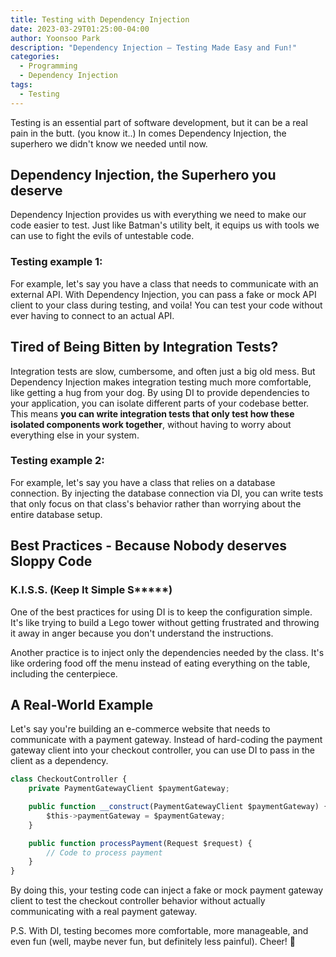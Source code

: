 ```yaml
---
title: Testing with Dependency Injection
date: 2023-03-29T01:25:00-04:00
author: Yoonsoo Park
description: "Dependency Injection – Testing Made Easy and Fun!"
categories:
  - Programming
  - Dependency Injection
tags:
  - Testing
---
```


Testing is an essential part of software development, but it can be a real pain in the butt. (you know it..)
In comes Dependency Injection, the superhero we didn't know we needed until now.

## Dependency Injection, the Superhero you deserve

Dependency Injection provides us with everything we need to make our code easier to test. Just like Batman's utility belt, it equips us with tools we can use to fight the evils of untestable code.

### Testing example 1:

For example, let's say you have a class that needs to communicate with an external API. With Dependency Injection, you can pass a fake or mock API client to your class during testing, and voila! You can test your code without ever having to connect to an actual API.

## Tired of Being Bitten by Integration Tests?

Integration tests are slow, cumbersome, and often just a big old mess. But Dependency Injection makes integration testing much more comfortable, like getting a hug from your dog.
By using DI to provide dependencies to your application, you can isolate different parts of your codebase better. This means **you can write integration tests that only test how these isolated components work together**, without having to worry about everything else in your system.

### Testing example 2:

For example, let's say you have a class that relies on a database connection. By injecting the database connection via DI, you can write tests that only focus on that class's behavior rather than worrying about the entire database setup.

## Best Practices - Because Nobody deserves Sloppy Code

### K.I.S.S. (Keep It Simple S**\***)

One of the best practices for using DI is to keep the configuration simple. It's like trying to build a Lego tower without getting frustrated and throwing it away in anger because you don't understand the instructions.

Another practice is to inject only the dependencies needed by the class. It's like ordering food off the menu instead of eating everything on the table, including the centerpiece.

## A Real-World Example

Let's say you're building an e-commerce website that needs to communicate with a payment gateway. Instead of hard-coding the payment gateway client into your checkout controller, you can use DI to pass in the client as a dependency.

```typescript
class CheckoutController {
    private PaymentGatewayClient $paymentGateway;

    public function __construct(PaymentGatewayClient $paymentGateway) {
        $this->paymentGateway = $paymentGateway;
    }

    public function processPayment(Request $request) {
        // Code to process payment
    }
}

```

By doing this, your testing code can inject a fake or mock payment gateway client to test the checkout controller behavior without actually communicating with a real payment gateway.

P.S. With DI, testing becomes more comfortable, more manageable, and even fun (well, maybe never fun, but definitely less painful). Cheer! 🍺
